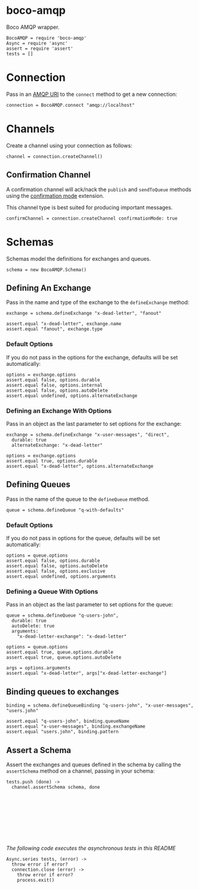 # boco-amqp

Boco AMQP wrapper.

    BocoAMQP = require 'boco-amqp'
    Async = require 'async'
    assert = require 'assert'
    tests = []

# Connection

Pass in an [AMQP URI] to the `connect` method to get a new connection:

    connection = BocoAMQP.connect "amqp://localhost"

# Channels

Create a channel using your connection as follows:

    channel = connection.createChannel()

## Confirmation Channel

A confirmation channel will ack/nack the `publish` and `sendToQueue` methods using the [confirmation mode] extension.

This channel type is best suited for producing important messages.

    confirmChannel = connection.createChannel confirmationMode: true
    
# Schemas

Schemas model the definitions for exchanges and queues.

    schema = new BocoAMQP.Schema()

## Defining An Exchange

Pass in the name and type of the exchange to the `defineExchange` method:

    exchange = schema.defineExchange "x-dead-letter", "fanout"

    assert.equal "x-dead-letter", exchange.name
    assert.equal "fanout", exchange.type

### Default Options

If you do not pass in the options for the exchange, defaults will be set automatically:

    options = exchange.options
    assert.equal false, options.durable
    assert.equal false, options.internal
    assert.equal false, options.autoDelete
    assert.equal undefined, options.alternateExchange

### Defining an Exchange With Options

Pass in an object as the last parameter to set options for the exchange:

    exchange = schema.defineExchange "x-user-messages", "direct",
      durable: true
      alternateExchange: "x-dead-letter"

    options = exchange.options
    assert.equal true, options.durable
    assert.equal "x-dead-letter", options.alternateExchange

## Defining Queues

Pass in the name of the queue to the `defineQueue` method.

    queue = schema.defineQueue "q-with-defaults"

### Default Options

If you do not pass in options for the queue, defaults will be set automatically:

    options = queue.options
    assert.equal false, options.durable
    assert.equal false, options.autoDelete
    assert.equal false, options.exclusive
    assert.equal undefined, options.arguments

### Defining a Queue With Options

Pass in an object as the last parameter to set options for the queue:

    queue = schema.defineQueue "q-users-john",
      durable: true
      autoDelete: true
      arguments:
        "x-dead-letter-exchange": "x-dead-letter"

    options = queue.options
    assert.equal true, queue.options.durable
    assert.equal true, queue.options.autoDelete

    args = options.arguments
    assert.equal "x-dead-letter", args["x-dead-letter-exchange"]

## Binding queues to exchanges

    binding = schema.defineQueueBinding "q-users-john", "x-user-messages", "users.john"

    assert.equal "q-users-john", binding.queueName
    assert.equal "x-user-messages", binding.exchangeName
    assert.equal "users.john", binding.pattern

## Assert a Schema

Assert the exchanges and queues defined in the schema by calling the `assertSchema` method on a channel, passing in your schema:

    tests.push (done) ->
      channel.assertSchema schema, done


<br><br><br><br>
---

_The following code executes the asynchronous tests in this README_

    Async.series tests, (error) ->
      throw error if error?
      connection.close (error) ->
        throw error if error?
        process.exit()

[AMQP URI]: https://www.rabbitmq.com/uri-spec.html
[confirmation mode]: https://www.rabbitmq.com/confirms.html
